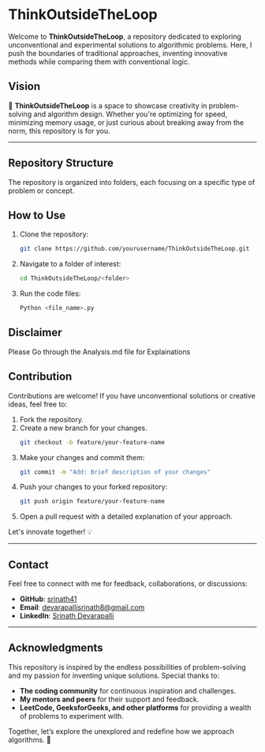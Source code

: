 # ThinkOutsideTheLoop

Welcome to **ThinkOutsideTheLoop**, a repository dedicated to exploring unconventional and experimental solutions to algorithmic problems. Here, I push the boundaries of traditional approaches, inventing innovative methods while comparing them with conventional logic.

## Vision

🚀 **ThinkOutsideTheLoop** is a space to showcase creativity in problem-solving and algorithm design. Whether you're optimizing for speed, minimizing memory usage, or just curious about breaking away from the norm, this repository is for you.

---

## Repository Structure

The repository is organized into folders, each focusing on a specific type of problem or concept.
## How to Use

1. Clone the repository:
   ```bash
   git clone https://github.com/yourusername/ThinkOutsideTheLoop.git
2. Navigate to a folder of interest:
   ```bash
   cd ThinkOutsideTheLoop/<folder>
3. Run the code files:
   ```bash
   Python <file_name>.py

## Disclaimer
Please Go through the Analysis.md file for Explainations

## Contribution

Contributions are welcome! If you have unconventional solutions or creative ideas, feel free to:

1. Fork the repository.
2. Create a new branch for your changes.
   ```bash
   git checkout -b feature/your-feature-name
   ```
3. Make your changes and commit them:
   ```bash
   git commit -m "Add: Brief description of your changes"
   ```
4. Push your changes to your forked repository:
   ```bash
   git push origin feature/your-feature-name
   ```
5. Open a pull request with a detailed explanation of your approach.

Let's innovate together! 💡

---

## Contact

Feel free to connect with me for feedback, collaborations, or discussions:

- **GitHub**: [srinath41](https://github.com/srinath41)
- **Email**: [devarapallisrinath8@gmail.com](mailto:devarapallisrinath8@gmail.com)
- **LinkedIn**: [Srinath Devarapalli](https://linkedin.com/in/srinathdevarapalli)

---

## Acknowledgments

This repository is inspired by the endless possibilities of problem-solving and my passion for inventing unique solutions. Special thanks to:

- **The coding community** for continuous inspiration and challenges.
- **My mentors and peers** for their support and feedback.
- **LeetCode, GeeksforGeeks, and other platforms** for providing a wealth of problems to experiment with.

Together, let’s explore the unexplored and redefine how we approach algorithms. 🚀
```
